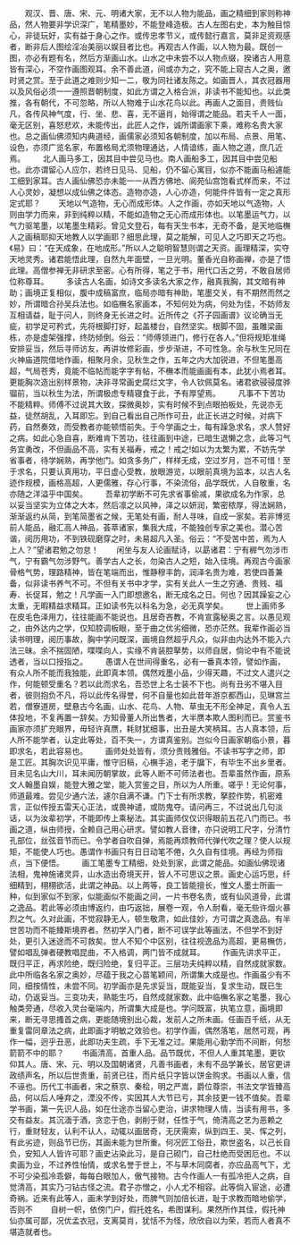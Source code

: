 <!-- { "loadSidebar": true } -->
　　观汉、晋、唐、宋、元、明诸大家，无不以人物为能品，画之精细到家则称神品，然人物要非学识深广，笔精墨妙，不能登峰造极。古人左图右史，本为触目惊心，非徒玩好，实有益于身心之作。或传忠孝节义，或传懿行嘉言，莫非足资观感者，断非后人图绘淫冶美丽以娱目者比也。再观古人作画，以人物为最。既创一图，亦必有题有名，然后方渐画山水。山水之中未尝不以人物点缀，揆诸古人用意皆有深心，不空作画图观耳。余不善此道，间或亦为之，究不能上窥古人之奥，邀时贤之赏。至于此道之难则少知一二，敬为同社诸友陈之。如画晋人，其衣冠器用以及风俗必须一一遵照晋朝制度，如此方谓之入格合派，非读书不能知也。以此类推，各有朝代，不可忽略，所以人物难于山水花鸟以此。再画人之面目，贵贱仙凡，各传风神气度，行、坐、悲、喜，无不逼肖，始得谓之能品。若夫千人一面，毫无区别，喜怒悲欢，未能传出，此匠人之作，诚所谓画家下乘，难称名贵大家也。总之画仙佛须知内典道经，画儒家必须知各朝制度，加以布局、点景、用笔、设色，亦须广览名家，布置格局尤须物理通达，人情谙练，画人物之道，庶几近焉。
　　北人画马多工，因其目中尝见马也。南人画船多工，因其目中尝见船也。此亦谓留心人应尔，若终日见马、见船，仍不留心寓目，似亦不能画马船遽能工细到家耳。古人画仙佛恐亦未能一一从西方佛地、阆苑仙宫饱看式样而来，不过人心灵妙，凝想以成仙佛之体态。造物亦造，人心亦造，何能件件皆有一定之真形定式耶？
　　天地以气造物，无心而成形体。人之作画，亦如天地以气造物，人则由学力而来，非到纯粹以精，不能如造物之无心而成形体也。以笔墨运气力，以气力驱笔墨，以笔墨生精彩。曾见文登石，每有天生书本，无奇不备，是天地临橅人之画稿耶抑天地教人以学画耶？细思此理，莫之能解，可见人之巧即天之巧也。《易》曰：“在天成象，在地成形。”所以人之聪明智慧则谓之天资。画理精深，实夺天地灵秀。诸君能悟此理，自然九年面壁，一旦光明。董香光自称画禅，亦是了悟此理。高僧参禅无非研求至密。心有所得，笔之于书，用代口舌之劳，不敢自居师位称尊耳。
　　多读古人名画，如诗文多读名大家之作，融真我胸，其文暗有神助；画境正复相似，腹中成稿富庶，临局亦暗有神助，笔墨交关，有不期然而然之妙，所谓暗合孙吴兵法也。如临橅名家画本，不知何处为病，何处为佳，不妨师友互相请益，耻于问人，则终身无长进之时。近所传之《芥子园画谱》议论确当无疵，初学足可矜式，先将根脚打好，起盖楼台，自然坚实。根脚不固，虽雕梁画栋，亦是虚架强撑，终防倾倒。俗云：“师傅领进门，修行在各人。”但将规矩准绳安排妥当，然后寻师访友，再讲妆修彩画，步步渐进，不可性急。余与秋生兄同在火神庙道院借地作画，相聚月余，见秋生之作，五年之内大加锐进，不但笔墨高超，气局苍秀，竟能不临帖而能字字有帖，不橅本而能画画有本，此犹小焉者耳。更能胸次造出别样景物，决非寻常画史腐烂文字，令人钦佩莫名。诸君欲骎骎度骅骝前，当以秋生为法，所谓极虑专精寝食于此，予有厚望焉。
　　凡事不下苦功不能精粹。师傅不过说其大致，探微奥妙，实有时候不到点眼拍板处，先说亦无益，徒然胡乱，入耳即忘。到自己看出自己所作可丑，此正长进之时候，对病下药，自然奏效，而受教者亦能顿悟前失。于今学画之士，每有躁急求名，求人赞好之病。如此心急自喜，断难肯下苦功，往往画到中途，已暗生退懒之念，此等习气务宜勇改，不但画品不高，实有关福寿，戒之！戒之!如以为太繁为累，不妨先学省事者，待学娴熟，再学他门。如贪多务广，样样无成，空过岁月，岂不可惜！至于求名，只要认真用功，平日虚心受教，放眼游览，以眼前真境为监本，以古人名迹作规模，画格高超，人更儒雅，存心行事，不染流俗，品学既优，人自敬重，名亦随之洋溢乎中国矣。
　　吾辈初学断不可先求省事偷减，果欲成名为作家，总以妥当坚实为立体之大本，然后凛之以风神，泽之以妍润，繁密秾厚，得法娴熟，渐渐返约从简，到笔简墨省之候，无笔处有画，耐人寻味，自成一家矣。若非博览前人能品，融汇高人神品，荟萃诸家，集我大成，不能独创专家之美也。潜心苦谐，阅历用功，不到铁砚磨穿之时，未易超凡入圣。俗云：“不受苦中苦，焉为人上人？”望诸君勉之勿怠！
　　闲坐与友人论画赋诗，以勗诸君：宁有稺气勿涉市气，宁有霸气勿涉野气。善学古人之长，勿染古人之短，始入佳境。再观古今画家骨格气势，理路精神，皆在笔端而出，惟静穆丰韵，润泽名贵为难，若使四善兼备，似非读书养气不可。不但有关书中才学，实有关此人一生之穷通、贵贱、福寿、长促耳，勉之！凡学画一入门即想邀名，断无成名之日。何也？因其躁妄之心太重，无暇精益求精耳。正如读书先以科名为急，必无真学矣。
　　世上画师多在皮毛色泽用力，往往能画不能说也。且居奇吝教，不肯宣露秘奥之言。以愚见观之，由外达内之学，仅知腔调板眼，至于曲之优劣细微，恐亦茫然。我辈作画必当读书明理，阅历事故，胸中学问既深，画境自然超乎凡众，似非由内达外不能入六法三昧。余不揣固陋，喋喋向人，实缘不肯装腔拏势，以师自居，倘论中有不能说透者，当以口授指之。
　　愚谓人在世间得重名，必有一番真本领，譬如作画，有众人所不能而我独能，此即真本领。偶然戏墨小品，少得天趣，不过文人遣兴之作，何能顿受重名？若以此而求名，吾恐世上名士装不下也。尚有丑劣不堪入目者，彼则抱负不凡，将以此传名得誉，何不自量也如此昔年游京都西山，见琳宫兰若，僧寮道房，壁悬古今名画，山水、花鸟、人物、草虫无不形全神足，真令人五体投地，不复再置一辞矣。方知骨董人所出售者，大半赝本欺人图利而已。赏鉴书画家亦须扩充眼界，毋轻许真赝，耗财犹细事，出丑是大笑柄耳。古人真本领，后人所不能学者，认定此等处，百不失一，方谓真鉴别。岂似今日画家朝临小景，暮即求名，若此容易也。
　　画师处处皆有，须分贵贱雅俗。不读书写字之师，即是工匠。其胸次识见平庸，惟守旧稿，心橅手追，老于牖下，有毕生不出乡里者。目未见名山大川，耳未闻历朝掌故，此等人断不可师法者也。吾辈虽然作画，原系文人翰墨自娱，能登大雅之堂，能入赏鉴之目，所以为人所重。嗟乎！无论何事，师道最难。尝见少通六法，遽尔自满不谦。门下士有所求教，拏腔作势，机密难言，正似传授五雷天心正法，或畏神谴，或防鬼夺。请问再三，不过说出几句淡话，以为汝辈初学，不能即传上乘秘法。其实画师仅仅识得眼前五花八门而已。书画之道，纵由师授，全赖自己用心研求。譬如教人音律，亦只说明工尺字，分清竹孔部位，丝弦音节而已。令学者自吹自弹，焉能再烦教师代弹代吹之理？使人以规矩，不能使人巧也。愚谓作书画只有日日动笔不倦，久久自有佳境。再经为师指点，当下便悟。
　　画工笔墨专工精细，处处到家，此谓之能品。如画仙佛现诸法相，鬼神施诸灵异，山水造出奇境天开，皆人不可思议之景。画史心运巧思，纤细精到，栩栩欲活，此谓之神品。以上两等，良工皆能擅长，惟文人墨士所画一种，似到家似不到家，似能画似不能画之间，一片书卷名贵，或有仙风道骨，此谓之逸品。若此等必须由博返约，由巧返拙，展卷一观，令人耐看，毫无些许烟火暴烈之气。久对此画，不觉寂静无人，顿生敬肃，如此佳妙，方可谓之真逸品。有半世苦功而不能臻斯境界者。然初学入门者，断不可误学此等画法，不但学不到好处，更引入迷途而不可救矣。世人不知个中区别，往往视逸品为高超，更易橅仿，譬如唱乱弹者硬教唱昆曲，不入格调，两门皆不成就耳。
　　作画先讲求平正，既归平正，再求险绝，既归险绝，复归平正。三层功夫纯粹以精，自然成就家数。此中所临各名家之奥妙，尽蕴于我之心苗笔颖间，所谓集大成是也。作画虽少有不同，细按情性，未尝不同。初学画亦是先求妥当，既能妥当，复求生动，既已生动，仍返妥当。三变功夫，熟能生巧，自然成就家数。此中临橅名家之笔墨，我心触类旁通，尽收入灵台毫端内，所谓集大成是也。学问既富，执笔立意，画境即来，断无寻思搔首之病，更能随境别出心裁，发前人之所未画。任画百千纸，从无重复雷同章法之病，此即画才明敏之效验也。初学作画，偶然落笔，居然可观，再作一幅，迥乎丑恶，此即功夫生疏，手下无准之过。果能用心勤学而不间断，何愁箭箭不中的耶？
　　书画清高，首重人品。品节既优，不但人人重其笔墨，更钦仰其人。唐、宋、元、明以及国朝诸贤，凡善书画者，未有不品学兼长，居官更讲政绩声名，所以后世贵重，前贤已往，而片纸只字皆以饼金购求。书画以人重，信不诬也。历代工书画者，宋之蔡京、秦桧，明之严嵩，爵位尊崇，书法文学皆臻高品，何以后人唾弃之，湮没不传，实因其人大节已亏，其余技更一钱不值矣。吾辈学书画，第一先识人品，如在仕途亦当留心吏治，讲求物理人情，当读有用书，多交有益友。其沉湎于酒，贪恋于色，剥削于财，任性于气，倚清高之艺为恶赖之行，重财轻友，认利不认人，动辄以画居奇，无厌需索，纵到四王、吴、恽之列，有此劣迹，则品节已伤，其画未能为世所重。何况匠工俗丑，欺世盗名，以己长自负，安知人人皆许可耶？画史沾染此习，是自己砌门，自己杜绝而受困厄也。不以卖画为业，不过养性怡情，或求名誉于世上，不与草木同腐者，亦应品高气下，尤不可少染孤冷乖僻，每每白眼加人，傲气接物。古今作画人一有孤冷拒人之病，自觉清高，其实乃刁钻古怪之流。君子亦憎之，小人尤不相容。此等倘入宦途，必遭奇祸。近来有此等人，画未学到好处，而脾气则加倍长进，耻于求教而暗地偷学，否则不
　　自树一帜，依傍门户，假托姓名，希图谋利。果然所作其佳，假托神仙亦属可鄙，况优孟衣冠，支离莫肖，犹恬不为怪，欣欣自以为荣，若而人者真不堪造就者也。
